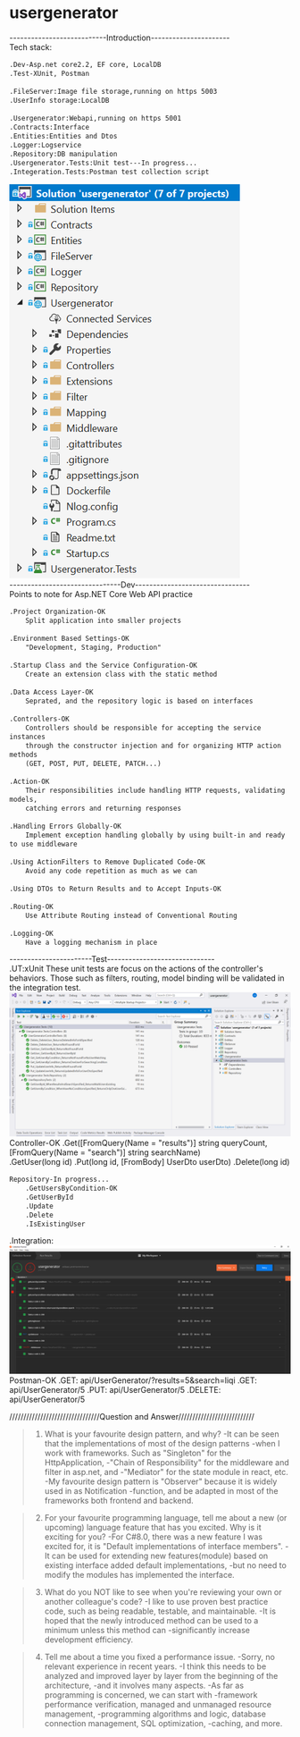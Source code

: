 # usergenerator
---------------------------Introduction----------------------
<br>
Tech stack:

	.Dev-Asp.net core2.2, EF core, LocalDB
	.Test-XUnit, Postman

	.FileServer:Image file storage,running on https 5003
	.UserInfo storage:LocalDB

	.Usergenerator:Webapi,running on https 5001
	.Contracts:Interface
	.Entities:Entities and Dtos
	.Logger:Logservice
	.Repository:DB manipulation
	.Usergenerator.Tests:Unit test---In progress...
	.Integeration.Tests:Postman test collection script
![](https://github.com/stanleyQi/usergenerator/raw/master/Usergenerator.Tests/result/tree.png)
<br>
-------------------------------Dev--------------------------------
<br>
Points to note for Asp.NET Core Web API practice

	.Project Organization-OK
		Split application into smaller projects

	.Environment Based Settings-OK
		"Development, Staging, Production"

	.Startup Class and the Service Configuration-OK
		Create an extension class with the static method

	.Data Access Layer-OK
		Seprated, and the repository logic is based on interfaces

	.Controllers-OK
		Controllers should be responsible for accepting the service instances 
		through the constructor injection and for organizing HTTP action methods 
		(GET, POST, PUT, DELETE, PATCH...)
	
	.Action-OK
		Their responsibilities include handling HTTP requests, validating models, 
		catching errors and returning responses

	.Handling Errors Globally-OK
		Implement exception handling globally by using built-in and ready to use middleware

	.Using ActionFilters to Remove Duplicated Code-OK
		Avoid any code repetition as much as we can

	.Using DTOs to Return Results and to Accept Inputs-OK
	
	.Routing-OK
		Use Attribute Routing instead of Conventional Routing

	.Logging-OK
		Have a logging mechanism in place

-----------------------Test------------------------------
<br>
.UT:xUnit
	These unit tests are focus on the actions of the controller's behaviors.
	Those such as filters, routing, model binding will be validated in the integration test.
![](https://github.com/stanleyQi/usergenerator/raw/master/Usergenerator.Tests/result/XUnit-ut-result.png)  
	Controller-OK
		.Get([FromQuery(Name = "results")] string queryCount, [FromQuery(Name = "search")] string searchName)	
		.GetUser(long id)
		.Put(long id, [FromBody] UserDto userDto)
		.Delete(long id)

	Repository-In progress...
		.GetUsersByCondition-OK
		.GetUserById
		.Update
		.Delete
		.IsExistingUser

.Integration:
![](https://github.com/stanleyQi/usergenerator/raw/master/Integeration.Tests/Postman-integrationtesting-result.png)
	Postman-OK
		.GET: api/UserGenerator/?results=5&search=liqi
		.GET: api/UserGenerator/5
		.PUT: api/UserGenerator/5
		.DELETE: api/UserGenerator/5

////////////////////////////////Question and Answer///////////////////////////

>1. What is your  favourite design pattern, and why?
-It can be seen that the implementations of most of the design patterns 
-when I work with frameworks. Such as "Singleton" for the HttpApplication, 
-"Chain of Responsibility" for the middleware and filter in asp.net, and 
-"Mediator" for the state module in react, etc.
-My favourite design pattern is   "Observer" because it is widely used in as Notification
-function, and be adapted in most of the frameworks both frontend and backend.

>2. For your favourite programming language, tell me about a new (or upcoming) language 
>feature that has you excited. Why is it exciting for you?
-For C#8.0, there was a new feature I was excited for, it is "Default implementations of interface members".
-It can be used for extending new features(module) based on existing interface added default implementations,
-but no need to modify the modules has implemented the interface.  

>3. What do you NOT like to see when you're reviewing your own or another colleague's code?
-I like to use proven best practice code, such as being readable, testable, and maintainable. 
-It is hoped that the newly introduced method can be used to a minimum unless this method can 
-significantly increase development efficiency.

>4. Tell me about a time you fixed a performance issue.
-Sorry, no relevant experience in recent years.
-I think this needs to be analyzed and improved layer by layer from the beginning of the architecture, 
-and it involves many aspects. 
-As far as programming is concerned, we can start with 
-framework performance verification, managed and unmanaged resource management, 
-programming algorithms and logic, database connection management, SQL optimization, 
-caching, and more.
